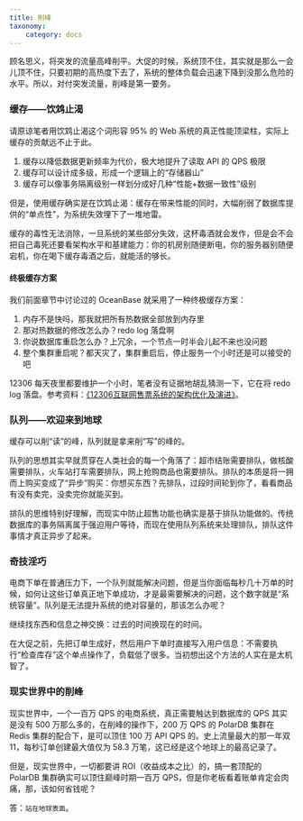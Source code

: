 ```yaml
---
title: 削峰
taxonomy:
    category: docs
---
```


顾名思义，将突发的流量高峰削平。大促的时候，系统顶不住，其实就是那么一会儿顶不住，只要初期的高热度下去了，系统的整体负载会迅速下降到没那么危险的水平。所以，对付突发流量，削峰是第一要务。

### 缓存——饮鸩止渴

请原谅笔者用饮鸩止渴这个词形容 95% 的 Web 系统的真正性能顶梁柱，实际上缓存的贡献远不止于此。

1. 缓存以降低数据更新频率为代价，极大地提升了读取 API 的 QPS 极限
2. 缓存可以设计成多级，形成一个逻辑上的“存储器山”
3. 缓存可以像事务隔离级别一样划分成好几种“性能+数据一致性”级别

但是，使用缓存确实是在饮鸩止渴：缓存在带来性能的同时，大幅削弱了数据库提供的“单点性”，为系统失效埋下了一堆地雷。

缓存的毒性无法消除，一旦系统的某些部分失效，这杯毒酒就会发作，但是会不会把自己毒死还要看架构水平和基建能力：你的机房别随便断电，你的服务器别随便宕机，你在喝下缓存毒酒之后，就能活的够长。

#### 终极缓存方案

我们前面章节中讨论过的 OceanBase 就采用了一种终极缓存方案：

1. 内存不是快吗，那我就把所有热数据全部放到内存里
2. 那对热数据的修改怎么办？redo log 落盘啊
3. 你说数据库重启怎么办？上冗余，一个节点一时半会儿起不来也没问题
4. 整个集群重启呢？都天灾了，集群重启后，停止服务一个小时还是可以接受的吧

12306 每天夜里都要维护一个小时，笔者没有证据地胡乱猜测一下，它在将 redo log 落盘。参考资料：[《12306互联网售票系统的架构优化及演进》](http://tljsjyy.xml-journal.net/article/id/3756)。

### 队列——欢迎来到地球

缓存可以削“读”的峰，队列就是拿来削“写”的峰的。

队列的思想其实早就贯穿在人类社会的每一个角落了：超市结账需要排队，做核酸需要排队，火车站打车需要排队，网上抢购商品也需要排队。排队的本质是将一拥而上购买变成了“异步”购买：你想买东西？先排队，过段时间轮到你了，看看商品有没有卖完，没卖完你就能买到。

排队的思维特别好理解，而现实中防止超售功能也确实是基于排队功能做的。传统数据库的事务隔离属于强迫用户等待，而现在使用队列系统来处理排队，排队这件事情才真正异步了起来。

### 奇技淫巧

电商下单在普通压力下，一个队列就能解决问题，但是当你面临每秒几十万单的时候，如何让这些订单真正地下单成功，才是最需要解决的问题，这个数字就是“系统容量”。队列是无法提升系统的绝对容量的，那该怎么办呢？

继续找东西和信息之神交换：过去的时间换现在的时间。

在大促之前，先把订单生成好，然后用户下单时直接写入用户信息：不需要执行“检查库存”这个单点操作了，负载低了很多。当初想出这个方法的人实在是太机智了。

### 现实世界中的削峰

现实世界中，一个一百万 QPS 的电商系统，真正需要触达到数据库的 QPS 其实是没有 500 万那么多的，在削峰的操作下，200 万 QPS 的 PolarDB 集群在 Redis 集群的配合下，是可以顶住 100 万 API QPS 的。史上流量最大的那一年双 11，每秒订单创建最大值仅为 58.3 万笔，这已经是这个地球上的最高记录了。

但是，现实世界中，一切都要讲 ROI（收益成本之比）的，搞一套顶配的 PolarDB 集群确实可以顶住巅峰时期一百万 QPS，但是你老板看着账单肯定会肉痛，那，该如何省钱呢？

答：`站在地球表面`。
